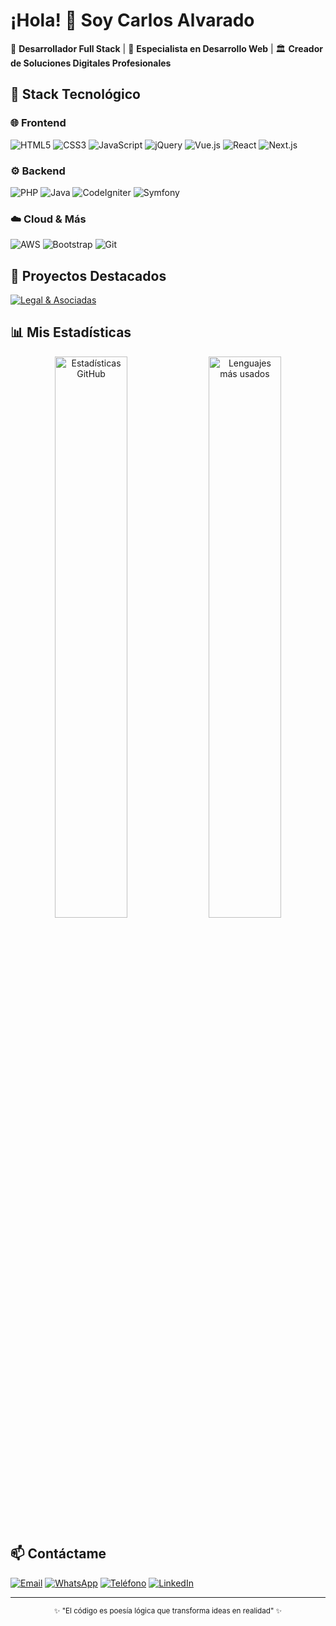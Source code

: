# ¡Hola! 👋 Soy Carlos Alvarado

🚀 **Desarrollador Full Stack** | 💼 **Especialista en Desarrollo Web** | 🏛️ **Creador de Soluciones Digitales Profesionales**

## 🔧 Stack Tecnológico

### 🌐 Frontend
![HTML5](https://img.shields.io/badge/HTML5-E34F26?style=for-the-badge&logo=html5&logoColor=white)
![CSS3](https://img.shields.io/badge/CSS3-1572B6?style=for-the-badge&logo=css3&logoColor=white)
![JavaScript](https://img.shields.io/badge/JavaScript-F7DF1E?style=for-the-badge&logo=javascript&logoColor=black)
![jQuery](https://img.shields.io/badge/jQuery-0769AD?style=for-the-badge&logo=jquery&logoColor=white)
![Vue.js](https://img.shields.io/badge/Vue.js-4FC08D?style=for-the-badge&logo=vuedotjs&logoColor=white)
![React](https://img.shields.io/badge/React-20232A?style=for-the-badge&logo=react&logoColor=61DAFB)
![Next.js](https://img.shields.io/badge/Next.js-000000?style=for-the-badge&logo=nextdotjs&logoColor=white)

### ⚙️ Backend
![PHP](https://img.shields.io/badge/PHP-777BB4?style=for-the-badge&logo=php&logoColor=white)
![Java](https://img.shields.io/badge/Java-ED8B00?style=for-the-badge&logo=openjdk&logoColor=white)
![CodeIgniter](https://img.shields.io/badge/CodeIgniter-EF4223?style=for-the-badge&logo=codeigniter&logoColor=white)
![Symfony](https://img.shields.io/badge/Symfony-000000?style=for-the-badge&logo=symfony&logoColor=white)

### ☁️ Cloud & Más
![AWS](https://img.shields.io/badge/AWS-232F3E?style=for-the-badge&logo=amazonaws&logoColor=white)
![Bootstrap](https://img.shields.io/badge/Bootstrap-563D7C?style=for-the-badge&logo=bootstrap&logoColor=white)
![Git](https://img.shields.io/badge/Git-F05032?style=for-the-badge&logo=git&logoColor=white)

## 🌟 Proyectos Destacados

[![Legal & Asociadas](https://github-readme-stats.vercel.app/api/pin/?username=CarlosAlvaradoR&repo=legal-asociadas&theme=dark&show_owner=true)](https://github.com/CarlosAlvaradoR/legal-asociadas)

## 📊 Mis Estadísticas

<div align="center">
  <img src="https://github-readme-stats.vercel.app/api?username=CarlosAlvaradoR&show_icons=true&theme=dark&hide_border=true&include_all_commits=true" alt="Estadísticas GitHub" width="48%">
  <img src="https://github-readme-stats.vercel.app/api/top-langs/?username=CarlosAlvaradoR&layout=compact&theme=dark&hide_border=true" alt="Lenguajes más usados" width="48%">
</div>

## 📫 Contáctame

[![Email](https://img.shields.io/badge/Email-carlos2000emilioa@gmail.com-D14836?style=for-the-badge&logo=gmail&logoColor=white)](mailto:carlos2000emilioa@gmail.com)
[![WhatsApp](https://img.shields.io/badge/WhatsApp-25D366?style=for-the-badge&logo=whatsapp&logoColor=white)](https://wa.me/51921538242)
[![Teléfono](https://img.shields.io/badge/Teléfono-+51935459929-0077B5?style=for-the-badge&logo=phone&logoColor=white)](tel:+51935459929)
[![LinkedIn](https://img.shields.io/badge/LinkedIn-Perfil-0077B5?style=for-the-badge&logo=linkedin&logoColor=white)](https://linkedin.com/in/tuperfil)

---

<div align="center">
  <sub>✨ "El código es poesía lógica que transforma ideas en realidad" ✨</sub>
</div>
